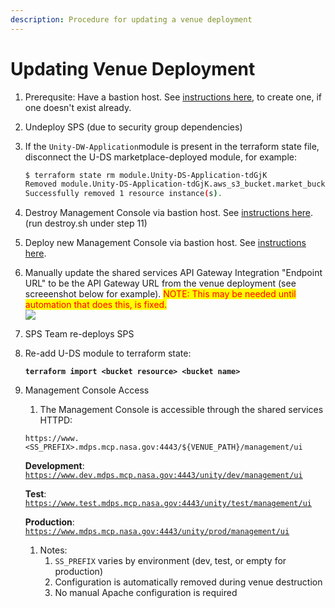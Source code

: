```yaml
---
description: Procedure for updating a venue deployment
---
```


# Updating Venue Deployment

1. Prerequsite:  Have a bastion host.  See [instructions here](https://unity-sds.gitbook.io/docs/developer-docs/common-services/docs/users-guide/deployment/deployment-concepts-and-infrastructure/detailed-breakdown-of-project-onboarding-steps), to create one, if one doesn't exist already.
2. Undeploy SPS (due to security group dependencies)
3.  If the `Unity-DW-Application`module is present in the terraform state file, disconnect the U-DS marketplace-deployed module, for example:

    ```sh
    $ terraform state rm module.Unity-DS-Application-tdGjK
    Removed module.Unity-DS-Application-tdGjK.aws_s3_bucket.market_bucket
    Successfully removed 1 resource instance(s).
    ```
4. Destroy Management Console via bastion host.  See [instructions here](https://unity-sds.gitbook.io/docs/developer-docs/common-services/docs/users-guide/deployment/deployment-concepts-and-infrastructure/detailed-breakdown-of-project-onboarding-steps). (run destroy.sh under step 11)
5. Deploy new Management Console via bastion host.   See [instructions here](https://unity-sds.gitbook.io/docs/developer-docs/common-services/docs/users-guide/deployment/deployment-concepts-and-infrastructure/detailed-breakdown-of-project-onboarding-steps).
6. Manually update the shared services API Gateway Integration "Endpoint URL" to be the API Gateway URL from the venue deployment (see screeenshot below for example). <mark style="color:red;">NOTE: This may be needed until automation that does this, is fixed.</mark>\
   ![](<../../../../.gitbook/assets/Screenshot 2025-01-14 at 6.57.56 PM.png>)
7. SPS Team re-deploys SPS
8.  Re-add U-DS module to terraform state:

    <pre class="language-sh"><code class="lang-sh"><strong>terraform import &#x3C;bucket resource> &#x3C;bucket name>
    </strong></code></pre>
9.  Management Console Access

    1. The Management Console is accessible through the shared services HTTPD:

    `https://www.<SS_PREFIX>.mdps.mcp.nasa.gov:4443/${VENUE_PATH}/management/ui`

    **Development**: [`https://www.dev.mdps.mcp.nasa.gov:4443/unity/dev/management/ui`](https://www.dev.mdps.mcp.nasa.gov:4443/unity/dev/management/ui)&#x20;

    **Test**: [`https://www.test.mdps.mcp.nasa.gov:4443/unity/test/management/ui`](https://www.test.mdps.mcp.nasa.gov:4443/unity/test/management/ui)

    **Production**: [`https://www.mdps.mcp.nasa.gov:4443/unity/prod/management/ui`](https://www.mdps.mcp.nasa.gov:4443/unity/prod/management/ui)

    1. Notes:
       1. `SS_PREFIX` varies by environment (dev, test, or empty for production)
       2. Configuration is automatically removed during venue destruction
       3.  No manual Apache configuration is required



